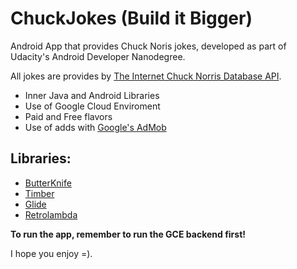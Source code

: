 # ChuckJokes (Build it Bigger)

Android App that provides Chuck Noris jokes, developed as part of Udacity's Android Developer Nanodegree.

All jokes are provides by [The Internet Chuck Norris Database API](www.icndb.com/).

* Inner Java and Android Libraries
* Use of Google Cloud Enviroment
* Paid and Free flavors
* Use of adds with [Google's AdMob](https://www.google.com/admob/)

## Libraries:
* [ButterKnife](https://github.com/JakeWharton/butterknife)
* [Timber](https://github.com/JakeWharton/timber)
* [Glide](https://github.com/bumptech/glide)
* [Retrolambda](https://github.com/evant/gradle-retrolambda)

**To run the app, remember to run the GCE backend first!**

I hope you enjoy =).
 
